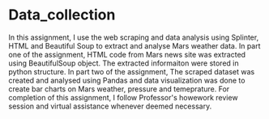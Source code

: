 # Data_collection
In this assignment, I use the web scraping  and data analysis using Splinter, HTML and Beautiful Soup to extract 
and analyse Mars weather data.
In part one of the assignment, HTML code from Mars news site was extracted using BeautifulSoup object. The extracted informaiton were stored in python structure.
In part two of the assignment, The scraped dataset was created and analysed using Pandas and data visualization was done to create bar charts on Mars weather, pressure and temeprature. 
For completion of this assignment, I follow Professor's howework review session and virtual assistance whenever deemed necessary.